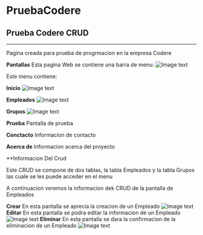 # PruebaCodere

## Prueba Codere CRUD
***
Pagina creada para prueba de progrmacion en la empresa Codere

**Pantallas**
Esta pagina Web se contiene una barra de menu:
![Image text](https://github.com/Weidmann16/PruebaCodere/blob/master/Images/Menu.jpg)

Este menu contiene:

**Inicio**
![Image text](https://github.com/Weidmann16/PruebaCodere/blob/master/Images/Inicio.jpg)

**Empleados**
![Image text](https://github.com/Weidmann16/PruebaCodere/blob/master/Images/Empleados.jpg)

**Grupos**
![Image text](https://github.com/Weidmann16/PruebaCodere/blob/master/Images/Grupos.jpg)

**Prueba**
Pantalla de prueba

**Conctacto**
Informacion de contacto

**Acerca de**
Informacion acerca del proyecto


**Informacion Del Crud

Este CRUD se compone de dos tablas, la tabla Empleados y la tabla Grupos las cuale se les puede acceder en el menu

A continuacion veremos la informacion dek CRUD de la pantalla de Empleados

**Crear**
En esta pantalla se aprecia la creacion de un Empleado
![Image text](https://github.com/Weidmann16/PruebaCodere/blob/master/Images/Crear.jpg)
**Editar**
En esta pantalla se podra editar la informacion de un Empleado
![Image text](https://github.com/Weidmann16/PruebaCodere/blob/master/Images/Editar.jpg)
**Eliminar**
En esta pantalla se dara la confirmacion de la eliminacion de un Empleado
![Image text](https://github.com/Weidmann16/PruebaCodere/blob/master/Images/Eliminar.jpg)


